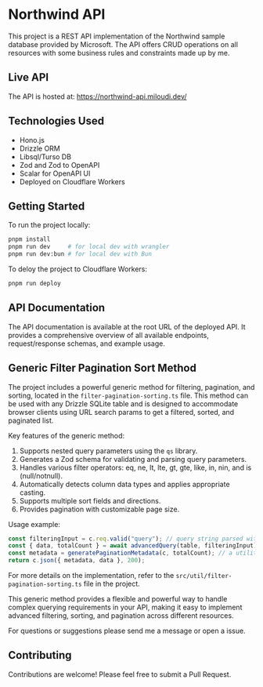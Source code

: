 # Northwind API

This project is a REST API implementation of the Northwind sample database provided by Microsoft. The API offers CRUD operations on all resources with some business rules and constraints made up by me.

## Live API

The API is hosted at: https://northwind-api.miloudi.dev/

## Technologies Used

- Hono.js
- Drizzle ORM
- Libsql/Turso DB
- Zod and Zod to OpenAPI
- Scalar for OpenAPI UI
- Deployed on Cloudflare Workers

## Getting Started

To run the project locally:

```bash
pnpm install
pnpm run dev     # for local dev with wrangler
pnpm run dev:bun # for local dev with Bun
```

To deloy the project to Cloudflare Workers:

```bash
pnpm run deploy
```

## API Documentation

The API documentation is available at the root URL of the deployed API. It provides a comprehensive overview of all available endpoints, request/response schemas, and example usage.

## Generic Filter Pagination Sort Method

The project includes a powerful generic method for filtering, pagination, and sorting, located in the `filter-pagination-sorting.ts` file. This method can be used with any Drizzle SQLite table and is designed to accommodate browser clients using URL search params to get a filtered, sorted, and paginated list.

Key features of the generic method:

1. Supports nested query parameters using the `qs` library.
2. Generates a Zod schema for validating and parsing query parameters.
3. Handles various filter operators: eq, ne, lt, lte, gt, gte, like, in, nin, and is (null/notnull).
4. Automatically detects column data types and applies appropriate casting.
5. Supports multiple sort fields and directions.
6. Provides pagination with customizable page size.

Usage example:

```typescript
const filteringInput = c.req.valid("query"); // query string parsed with qs library that supports nesting and arrays
const { data, totalCount } = await advancedQuery(table, filteringInput); // table is drizzle sqlite table
const metadata = generatePaginationMetadata(c, totalCount); // a utility to generate page count and navigation links
return c.json({ metadata, data }, 200);
```

For more details on the implementation, refer to the `src/util/filter-pagination-sorting.ts` file in the project.

This generic method provides a flexible and powerful way to handle complex querying requirements in your API, making it easy to implement advanced filtering, sorting, and pagination across different resources.

For questions or suggestions please send me a message or open a issue.

## Contributing

Contributions are welcome! Please feel free to submit a Pull Request.
